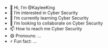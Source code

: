 - 👋 Hi, I’m @KayleeKing
- 👀 I’m interested in Cyber Security
- 🌱 I’m currently learning Cyber Security
- 💞️ I’m looking to collaborate on Cyber Security
- 📫 How to reach me Cyber Security
- 😄 Pronouns: ...
- ⚡ Fun fact: ...

<!---
KayleeKing/KayleeKing is a ✨ special ✨ repository because its `README.md` (this file) appears on your GitHub profile.
You can click the Preview link to take a look at your changes.
--->
